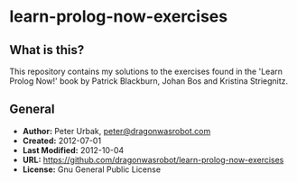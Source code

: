 learn-prolog-now-exercises
======================

## What is this?
This repository contains my solutions to the exercises found in the
'Learn Prolog Now!' book by Patrick Blackburn, Johan Bos and Kristina
Striegnitz.

## General

- **Author:** Peter Urbak, peter@dragonwasrobot.com
- **Created:** 2012-07-01
- **Last Modified:** 2012-10-04
- **URL:** https://github.com/dragonwasrobot/learn-prolog-now-exercises
- **License:** Gnu General Public License
